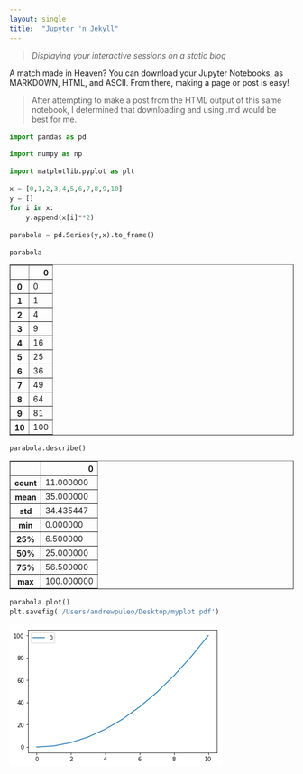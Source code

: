 ```yaml
---
layout: single
title:  "Jupyter 'n Jekyll"
---
```


> *Displaying your interactive sessions on a static blog*

A match made in Heaven? You can download your Jupyter Notebooks, as MARKDOWN, HTML, and ASCII. From there, making a page or post is easy!

> After attempting to make a post from the HTML output of this same notebook, I determined that downloading and using .md would be best for me.

```python
import pandas as pd
```


```python
import numpy as np
```


```python
import matplotlib.pyplot as plt
```


```python
x = [0,1,2,3,4,5,6,7,8,9,10]
y = []
for i in x:
    y.append(x[i]**2)
```


```python
parabola = pd.Series(y,x).to_frame()
```


```python
parabola
```




<div>
<style scoped>
    .dataframe tbody tr th:only-of-type {
        vertical-align: middle;
    }

    .dataframe tbody tr th {
        vertical-align: top;
    }

    .dataframe thead th {
        text-align: right;
    }
</style>
<table border="1" class="dataframe">
  <thead>
    <tr style="text-align: right;">
      <th></th>
      <th>0</th>
    </tr>
  </thead>
  <tbody>
    <tr>
      <th>0</th>
      <td>0</td>
    </tr>
    <tr>
      <th>1</th>
      <td>1</td>
    </tr>
    <tr>
      <th>2</th>
      <td>4</td>
    </tr>
    <tr>
      <th>3</th>
      <td>9</td>
    </tr>
    <tr>
      <th>4</th>
      <td>16</td>
    </tr>
    <tr>
      <th>5</th>
      <td>25</td>
    </tr>
    <tr>
      <th>6</th>
      <td>36</td>
    </tr>
    <tr>
      <th>7</th>
      <td>49</td>
    </tr>
    <tr>
      <th>8</th>
      <td>64</td>
    </tr>
    <tr>
      <th>9</th>
      <td>81</td>
    </tr>
    <tr>
      <th>10</th>
      <td>100</td>
    </tr>
  </tbody>
</table>
</div>




```python
parabola.describe()
```




<div>
<style scoped>
    .dataframe tbody tr th:only-of-type {
        vertical-align: middle;
    }

    .dataframe tbody tr th {
        vertical-align: top;
    }

    .dataframe thead th {
        text-align: right;
    }
</style>
<table border="1" class="dataframe">
  <thead>
    <tr style="text-align: right;">
      <th></th>
      <th>0</th>
    </tr>
  </thead>
  <tbody>
    <tr>
      <th>count</th>
      <td>11.000000</td>
    </tr>
    <tr>
      <th>mean</th>
      <td>35.000000</td>
    </tr>
    <tr>
      <th>std</th>
      <td>34.435447</td>
    </tr>
    <tr>
      <th>min</th>
      <td>0.000000</td>
    </tr>
    <tr>
      <th>25%</th>
      <td>6.500000</td>
    </tr>
    <tr>
      <th>50%</th>
      <td>25.000000</td>
    </tr>
    <tr>
      <th>75%</th>
      <td>56.500000</td>
    </tr>
    <tr>
      <th>max</th>
      <td>100.000000</td>
    </tr>
  </tbody>
</table>
</div>




```python
parabola.plot()
plt.savefig('/Users/andrewpuleo/Desktop/myplot.pdf')
```


![png](../assets/images/my_plot.png)
